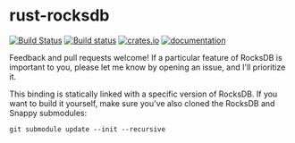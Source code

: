 rust-rocksdb
============
[![Build Status](https://travis-ci.org/ethereumproject/emerald-rocksdb.svg?branch=master)](https://travis-ci.org/r8d8/rust-rocksdb) 
[![Build status](https://ci.appveyor.com/api/projects/status/hqfck32sw09eft0i?svg=true)](https://ci.appveyor.com/project/r8d8/rust-rocksdb)
[![crates.io](http://meritbadge.herokuapp.com/rocksdb)](https://crates.io/crates/rocksdb)
[![documentation](https://docs.rs/rocksdb/badge.svg)](https://docs.rs/rocksdb)

Feedback and pull requests welcome!  If a particular feature of RocksDB is important to you, please let me know by opening an issue, and I'll prioritize it.

This binding is statically linked with a specific version of RocksDB. If you want to build it yourself, make sure you've also cloned the RocksDB and Snappy submodules:

    git submodule update --init --recursive
